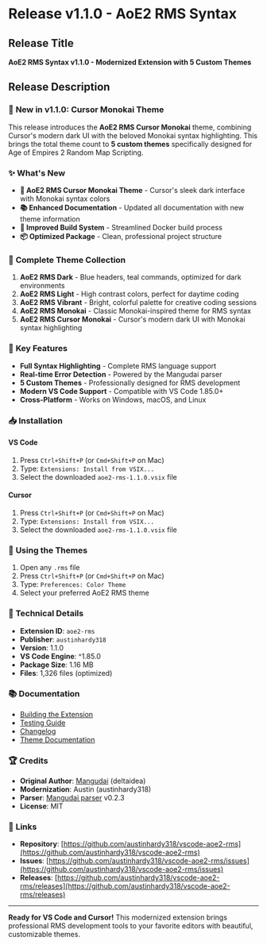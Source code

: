 # Release v1.1.0 - AoE2 RMS Syntax

## Release Title
**AoE2 RMS Syntax v1.1.0 - Modernized Extension with 5 Custom Themes**

## Release Description

### 🎨 **New in v1.1.0: Cursor Monokai Theme**

This release introduces the **AoE2 RMS Cursor Monokai** theme, combining Cursor's modern dark UI with the beloved Monokai syntax highlighting. This brings the total theme count to **5 custom themes** specifically designed for Age of Empires 2 Random Map Scripting.

### ✨ **What's New**

- **🎨 AoE2 RMS Cursor Monokai Theme** - Cursor's sleek dark interface with Monokai syntax colors
- **📚 Enhanced Documentation** - Updated all documentation with new theme information
- **🔧 Improved Build System** - Streamlined Docker build process
- **📦 Optimized Package** - Clean, professional project structure

### 🎯 **Complete Theme Collection**

1. **AoE2 RMS Dark** - Blue headers, teal commands, optimized for dark environments
2. **AoE2 RMS Light** - High contrast colors, perfect for daytime coding
3. **AoE2 RMS Vibrant** - Bright, colorful palette for creative coding sessions
4. **AoE2 RMS Monokai** - Classic Monokai-inspired theme for RMS syntax
5. **AoE2 RMS Cursor Monokai** - Cursor's modern dark UI with Monokai syntax highlighting

### 🚀 **Key Features**

- **Full Syntax Highlighting** - Complete RMS language support
- **Real-time Error Detection** - Powered by the Mangudai parser
- **5 Custom Themes** - Professionally designed for RMS development
- **Modern VS Code Support** - Compatible with VS Code 1.85.0+
- **Cross-Platform** - Works on Windows, macOS, and Linux

### 📥 **Installation**

#### VS Code
1. Press `Ctrl+Shift+P` (or `Cmd+Shift+P` on Mac)
2. Type: `Extensions: Install from VSIX...`
3. Select the downloaded `aoe2-rms-1.1.0.vsix` file

#### Cursor
1. Press `Ctrl+Shift+P` (or `Cmd+Shift+P` on Mac)
2. Type: `Extensions: Install from VSIX...`
3. Select the downloaded `aoe2-rms-1.1.0.vsix` file

### 🎨 **Using the Themes**

1. Open any `.rms` file
2. Press `Ctrl+Shift+P` (or `Cmd+Shift+P` on Mac)
3. Type: `Preferences: Color Theme`
4. Select your preferred AoE2 RMS theme

### 🔧 **Technical Details**

- **Extension ID**: `aoe2-rms`
- **Publisher**: `austinhardy318`
- **Version**: 1.1.0
- **VS Code Engine**: ^1.85.0
- **Package Size**: 1.16 MB
- **Files**: 1,326 files (optimized)

### 📚 **Documentation**

- [Building the Extension](docs/BUILD.md)
- [Testing Guide](docs/TESTING.md)
- [Changelog](docs/CHANGELOG.md)
- [Theme Documentation](themes/README.md)

### 🏆 **Credits**

- **Original Author**: [Mangudai](https://github.com/mangudai) (deltaidea)
- **Modernization**: Austin (austinhardy318)
- **Parser**: [Mangudai parser](https://github.com/mangudai/mangudai) v0.2.3
- **License**: MIT

### 🔗 **Links**

- **Repository**: [https://github.com/austinhardy318/vscode-aoe2-rms](https://github.com/austinhardy318/vscode-aoe2-rms)
- **Issues**: [https://github.com/austinhardy318/vscode-aoe2-rms/issues](https://github.com/austinhardy318/vscode-aoe2-rms/issues)
- **Releases**: [https://github.com/austinhardy318/vscode-aoe2-rms/releases](https://github.com/austinhardy318/vscode-aoe2-rms/releases)

---

**Ready for VS Code and Cursor!** This modernized extension brings professional RMS development tools to your favorite editors with beautiful, customizable themes.
